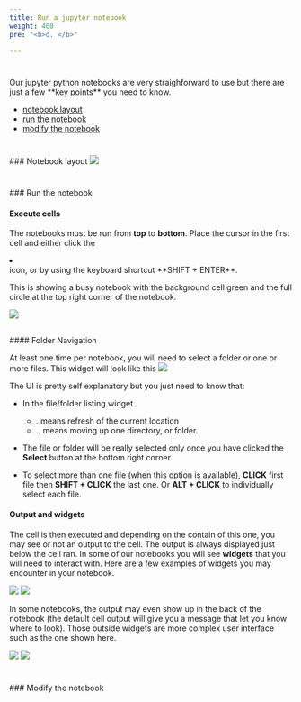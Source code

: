 ```yaml
---
title: Run a jupyter notebook
weight: 400
pre: "<b>d. </b>"

---
```


<h1 id='top'></a></h1>
Our jupyter python notebooks are very straighforward to use but there are just a few **key points** you need to know.

 * <a href='#notebook_layout'>notebook layout</a>
 * <a href='#run_the_notebook'>run the notebook</a>
 * <a href='#modify_the_notebook'>modify the notebook</a>

<h1 id='notebook_layout'></h1>
### <a href='#top' class='fa fa-arrow-up'></a> Notebook layout

<img src='/tutorial/how_to_run_notebooks/images/notebook_legend.png' />

<h1 id='run_the_notebook'></h1>
### <a href='#top' class='fa fa-arrow-up'></a> Run the notebook

#### Execute cells

The notebooks must be run from **top** to **bottom**. Place the cursor in the first cell and either click the
<li class='fa fa-step-forward'></li> icon, or by using the keyboard shortcut **SHIFT + ENTER**.

This is showing a busy notebook with the background cell green and the full circle at the top right corner of the notebook.

<img src='/tutorial/how_to_run_notebooks/images/busy_notebook.png' />

<h2 id='folder_navigation'></h2>
#### Folder Navigation

At least one time per notebook, you will need to select a folder or one or more files. This widget will look like this
<img src='/tutorial/how_to_run_notebooks/images/file_folder_browser.png' />

The UI is pretty self explanatory but you just need to know that:

 * In the file/folder listing widget

    * *.* means refresh of the current location
    * *..* means moving up one directory, or folder.

 * The file or folder will be really selected only once you have clicked the **Select**
button at the bottom right corner.

 * To select more than one file (when this option is available), **CLICK** first file then **SHIFT + CLICK**
 the last one. Or **ALT + CLICK** to individually select each file.

#### Output and widgets

The cell is then executed and depending on the contain of this one, you may see or not an output to the cell.
The output is always displayed just below the cell ran. In some of our notebooks you will see **widgets** that you will
need to interact with. Here are a few examples of widgets you may encounter in your notebook.

<img src='/tutorial/how_to_run_notebooks/images/widget_1.png' />
<img src='/tutorial/how_to_run_notebooks/images/widget_2.png' />

In some notebooks, the output may even show up in the back of the notebook (the default cell output will give you a
message that let you know where to look). Those outside widgets are more complex user interface such as the one shown
here.

<img src='/tutorial/how_to_run_notebooks/images/widget_3.png' />

<img src='/tutorial/how_to_run_notebooks/images/do_not_rerun_modified_cell.gif' />

<h1 id='modify_the_notebook'></h1>
### <a href='#top' class='fa fa-arrow-up'></a> Modify the notebook
